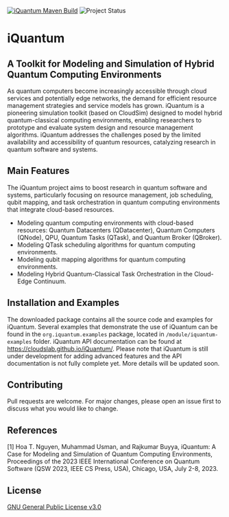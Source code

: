 [![iQuantum Maven Build](https://github.com/Cloudslab/iQuantum/actions/workflows/maven.yml/badge.svg)](https://github.com/Cloudslab/iQuantum/actions/workflows/maven.yml)
![Project Status](https://img.shields.io/badge/Project-Under%20Development-yellow)

# iQuantum
##  A Toolkit for Modeling and Simulation of Hybrid Quantum Computing Environments

As quantum computers become increasingly accessible through 
cloud services and potentially edge networks, the demand for efficient resource 
management strategies and service models has grown. 
iQuantum is a pioneering simulation toolkit (based on CloudSim) designed to model hybrid quantum-classical
computing environments, enabling researchers to prototype and evaluate system design and
resource management algorithms. iQuantum addresses the challenges posed by the limited 
availability and accessibility of quantum resources, catalyzing research in 
quantum software and systems.

## Main Features
The iQuantum project aims to boost research in quantum software and systems,
particularly focusing on resource management, job scheduling, qubit mapping, and
task orchestration in quantum computing environments that
integrate cloud-based resources.
- Modeling quantum computing environments with cloud-based resources: Quantum Datacenters (QDatacenter), 
Quantum Computers (QNode), QPU, Quantum Tasks (QTask), and Quantum Broker (QBroker).
- Modeling QTask scheduling algorithms for quantum computing environments.
- Modeling qubit mapping algorithms for quantum computing environments.
- Modeling Hybrid Quantum-Classical Task Orchestration in the Cloud-Edge Continuum.


## Installation and Examples
The downloaded package contains all the source code and examples for iQuantum.
Several examples that demonstrate the use of iQuantum can be found in the `org.iquantum.examples` package, located in `/module/iquantum-examples` folder.
iQuantum API documentation can be found at https://cloudslab.github.io/iQuantum/.
Please note that iQuantum is still under development for adding advanced features and the API documentation is not fully complete yet. 
More details will be updated soon.

## Contributing
Pull requests are welcome. 
For major changes, please open an issue first to discuss what you would like to change.

## References
[1] Hoa T. Nguyen, Muhammad Usman, and Rajkumar Buyya, iQuantum: A Case for Modeling and Simulation of Quantum Computing Environments, Proceedings of the 2023 IEEE International Conference on Quantum Software (QSW 2023, IEEE CS Press, USA), Chicago, USA, July 2-8, 2023.
## License
[GNU General Public License v3.0](https://www.gnu.org/licenses/gpl-3.0.en.html)
